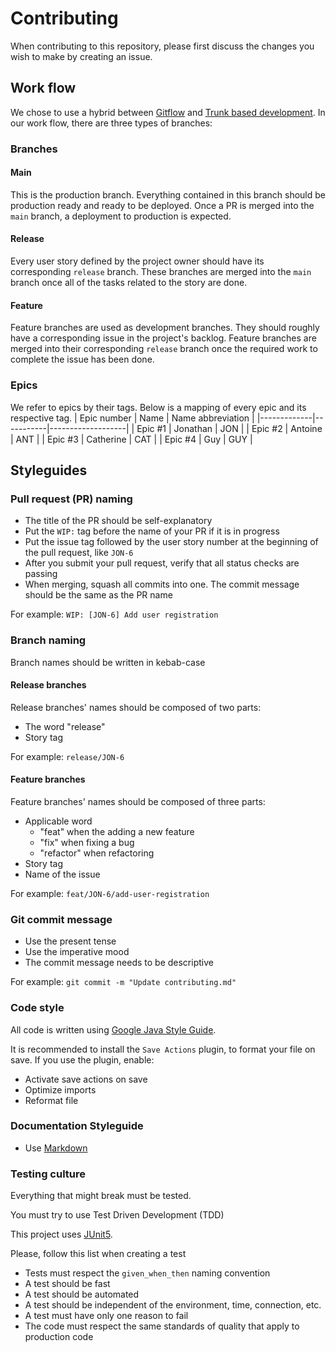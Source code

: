 # Contributing

When contributing to this repository, please first discuss the changes you wish to make by creating an issue.

## Work flow
We chose to use a hybrid between [Gitflow](https://www.atlassian.com/git/tutorials/comparing-workflows/gitflow-workflow) and [Trunk based development](https://www.atlassian.com/continuous-delivery/continuous-integration/trunk-based-development). In our work flow, there are three types of branches:

### Branches

#### Main
This is the production branch. Everything contained in this branch should be production ready and ready to be deployed. Once a PR is merged into the `main` branch, a deployment to production is expected.

#### Release
Every user story defined by the project owner should have its corresponding `release` branch. These branches are merged into the `main` branch once all of the tasks related to the story are done.

#### Feature
Feature branches are used as development branches. They should roughly have a corresponding issue in the project's backlog. Feature branches are merged into their corresponding `release` branch once the required work to complete the issue has been done.

### Epics

We refer to epics by their tags. Below is a mapping of every epic and its respective tag.
| Epic number | Name      | Name abbreviation |
|-------------|-----------|-------------------|
| Epic #1     | Jonathan  | JON               |
| Epic #2     | Antoine   | ANT               |
| Epic #3     | Catherine | CAT               |
| Epic #4     | Guy       | GUY               |

## Styleguides

### Pull request (PR) naming
- The title of the PR should be self-explanatory
- Put the `WIP:` tag before the name of your PR if it is in progress
- Put the issue tag followed by the user story number at the beginning of the pull request, like `JON-6`
- After you submit your pull request, verify that all status checks are passing
- When merging, squash all commits into one. The commit message should be the same as the PR name

For example:
`WIP: [JON-6] Add user registration`

### Branch naming
Branch names should be written in kebab-case

#### Release branches
Release branches' names should be composed of two parts:
- The word "release"
- Story tag

For example:
`release/JON-6`

#### Feature branches
Feature branches' names should be composed of three parts:
- Applicable word
    - "feat" when the adding a new feature
    - "fix" when fixing a bug
    - "refactor" when refactoring
- Story tag
- Name of the issue

For example:
`feat/JON-6/add-user-registration`

### Git commit message
- Use the present tense
- Use the imperative mood
- The commit message needs to be descriptive

For example:
`git commit -m "Update contributing.md"`

### Code style

All code is written using [Google Java Style Guide](https://google.github.io/styleguide/javaguide.html).

It is recommended to install the `Save Actions` plugin, to format your file on save. If you use the plugin, enable:
- Activate save actions on save
- Optimize imports
- Reformat file

### Documentation Styleguide
- Use [Markdown](https://www.markdownguide.org/basic-syntax/)

### Testing culture

Everything that might break must be tested.

You must try to use Test Driven Development (TDD)

This project uses [JUnit5](https://junit.org/junit5/).

Please, follow this list when creating a test
- Tests must respect the `given_when_then` naming convention
- A test should be fast
- A test should be automated
- A test should be independent of the environment, time, connection, etc.
- A test must have only one reason to fail
- The code must respect the same standards of quality that apply to production code
